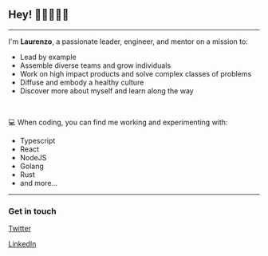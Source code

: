 ## Hey! 👋🏻👨🏻‍💻

---

I'm **Laurenzo**, a passionate leader, engineer, and mentor on a mission to:

- Lead by example
- Assemble diverse teams and grow individuals
- Work on high impact products and solve complex classes of problems
- Diffuse and embody a healthy culture
- Discover more about myself and learn along the way

<br />

💻 When coding, you can find me working and experimenting with:

- Typescript
- React
- NodeJS
- Golang
- Rust
- and more...

---

### Get in touch

[Twitter](https://twitter.com/lstorelli)

[LinkedIn](https://www.linkedin.com/in/laurenzo-storelli/)
